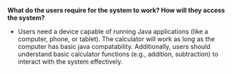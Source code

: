 **What do the users require for the system to work? How will they access the system?**
- Users need a device capable of running Java applications (like a computer, phone, or tablet). The calculator will work as long as the computer has basic java compatability. Additionally, users should understand basic calculator functions (e.g., addition, subtraction) to interact with the system effectively.
